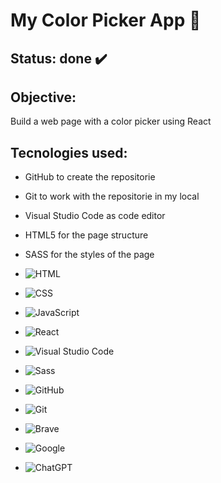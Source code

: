 # My Color Picker App 🍝

## Status: done ✔️

## Objective:
Build a web page with a color picker using React

## Tecnologies used:
- GitHub to create the repositorie 
- Git to work with the repositorie in my local
- Visual Studio Code as code editor
- HTML5 for the page structure
- SASS for the styles of the page

- ![HTML](https://img.shields.io/badge/-HTML-E34F26?logo=html5&logoColor=white&style=flat)
- ![CSS](https://img.shields.io/badge/-CSS-1572B6?logo=css3&logoColor=white&style=flat)
- ![JavaScript](https://img.shields.io/badge/-JavaScript-F7DF1E?logo=javascript&logoColor=black&style=flat)
- ![React](https://img.shields.io/badge/-React-61DAFB?logo=react&logoColor=black&style=flat)
- ![Visual Studio Code](https://img.shields.io/badge/-Visual_Studio_Code-007ACC?logo=visual-studio-code&logoColor=white&style=flat)
- ![Sass](https://img.shields.io/badge/-Sass-CC6699?logo=sass&logoColor=white&style=flat)
- ![GitHub](https://img.shields.io/badge/-GitHub-181717?logo=github&logoColor=white&style=flat)
- ![Git](https://img.shields.io/badge/-Git-F05032?logo=git&logoColor=white&style=flat)  
- ![Brave](https://img.shields.io/badge/-Brave-FB542B?logo=brave&logoColor=white&style=flat)
- ![Google](https://img.shields.io/badge/-Google-4285F4?logo=google&logoColor=white&style=flat)
- ![ChatGPT](https://img.shields.io/badge/-ChatGPT-10A37F?logo=openai&logoColor=white&style=flat)
